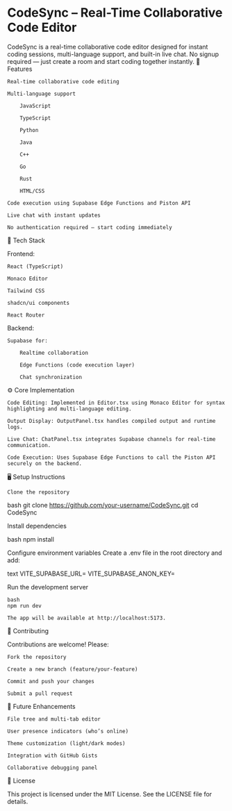 <h1>CodeSync – Real-Time Collaborative Code Editor</h1>


CodeSync is a real-time collaborative code editor designed for instant coding sessions, multi-language support, and built-in live chat. No signup required — just create a room and start coding together instantly.
🚀 Features

    Real-time collaborative code editing

    Multi-language support

        JavaScript

        TypeScript

        Python

        Java

        C++

        Go

        Rust

        HTML/CSS

    Code execution using Supabase Edge Functions and Piston API

    Live chat with instant updates

    No authentication required — start coding immediately

🧩 Tech Stack

Frontend:

    React (TypeScript)

    Monaco Editor

    Tailwind CSS

    shadcn/ui components

    React Router

Backend:

    Supabase for:

        Realtime collaboration

        Edge Functions (code execution layer)

        Chat synchronization

⚙️ Core Implementation

    Code Editing: Implemented in Editor.tsx using Monaco Editor for syntax highlighting and multi-language editing.

    Output Display: OutputPanel.tsx handles compiled output and runtime logs.

    Live Chat: ChatPanel.tsx integrates Supabase channels for real-time communication.

    Code Execution: Uses Supabase Edge Functions to call the Piston API securely on the backend.

🖥️ Setup Instructions

    Clone the repository

bash
git clone https://github.com/your-username/CodeSync.git
cd CodeSync

Install dependencies

bash
npm install

Configure environment variables
Create a .env file in the root directory and add:

text
VITE_SUPABASE_URL=<your-supabase-url>
VITE_SUPABASE_ANON_KEY=<your-supabase-anon-key>



Run the development server

    bash
    npm run dev

    The app will be available at http://localhost:5173.

🤝 Contributing

Contributions are welcome! Please:

    Fork the repository

    Create a new branch (feature/your-feature)

    Commit and push your changes

    Submit a pull request

🧠 Future Enhancements

    File tree and multi-tab editor

    User presence indicators (who’s online)

    Theme customization (light/dark modes)

    Integration with GitHub Gists

    Collaborative debugging panel

📜 License

This project is licensed under the MIT License. See the LICENSE file for details.
